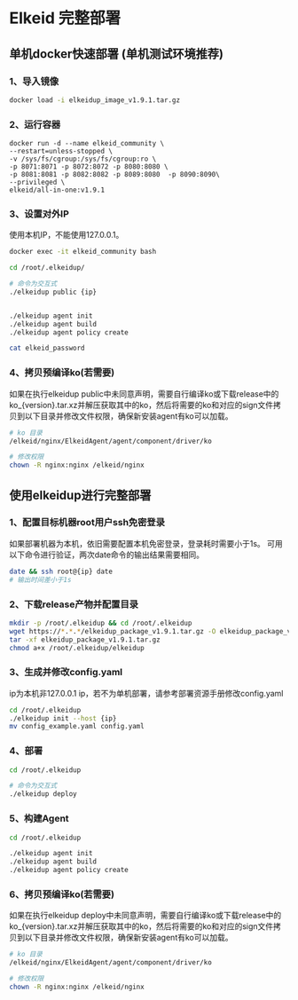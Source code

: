# Elkeid 完整部署

## 单机docker快速部署 (单机测试环境推荐)

### 1、导入镜像

```bash
docker load -i elkeidup_image_v1.9.1.tar.gz
```

### 2、运行容器

```
docker run -d --name elkeid_community \
--restart=unless-stopped \
-v /sys/fs/cgroup:/sys/fs/cgroup:ro \
-p 8071:8071 -p 8072:8072 -p 8080:8080 \
-p 8081:8081 -p 8082:8082 -p 8089:8080  -p 8090:8090\
--privileged \
elkeid/all-in-one:v1.9.1
```

### 3、设置对外IP

使用本机IP，不能使用127.0.0.1。

```bash
docker exec -it elkeid_community bash

cd /root/.elkeidup/

# 命令为交互式
./elkeidup public {ip}


./elkeidup agent init
./elkeidup agent build
./elkeidup agent policy create

cat elkeid_password
```

### 4、拷贝预编译ko(若需要)

如果在执行elkeidup public中未同意声明，需要自行编译ko或下载release中的ko_{version}.tar.xz并解压获取其中的ko，然后将需要的ko和对应的sign文件拷贝到以下目录并修改文件权限，确保新安装agent有ko可以加载。

```bash
# ko 目录
/elkeid/nginx/ElkeidAgent/agent/component/driver/ko

# 修改权限
chown -R nginx:nginx /elkeid/nginx
```

## 使用elkeidup进行完整部署

### 1、配置目标机器root用户ssh免密登录

如果部署机器为本机，依旧需要配置本机免密登录，登录耗时需要小于1s。
可用以下命令进行验证，两次date命令的输出结果需要相同。

```bash
date && ssh root@{ip} date
# 输出时间差小于1s
```

### 2、下载release产物并配置目录

```bash
mkdir -p /root/.elkeidup && cd /root/.elkeidup
wget https://*.*.*/elkeidup_package_v1.9.1.tar.gz -O elkeidup_package_v1.9.1.tar.gz
tar -xf elkeidup_package_v1.9.1.tar.gz
chmod a+x /root/.elkeidup/elkeidup
```

### 3、生成并修改config.yaml

ip为本机非127.0.0.1 ip，若不为单机部署，请参考部署资源手册修改config.yaml

```bash
cd /root/.elkeidup
./elkeidup init --host {ip}
mv config_example.yaml config.yaml
```

### 4、部署

```bash
cd /root/.elkeidup

# 命令为交互式
./elkeidup deploy
```

### 5、构建Agent

```bash
cd /root/.elkeidup

./elkeidup agent init
./elkeidup agent build
./elkeidup agent policy create
```

### 6、拷贝预编译ko(若需要)

如果在执行elkeidup deploy中未同意声明，需要自行编译ko或下载release中的ko_{version}.tar.xz并解压获取其中的ko，然后将需要的ko和对应的sign文件拷贝到以下目录并修改文件权限，确保新安装agent有ko可以加载。

```bash
# ko 目录
/elkeid/nginx/ElkeidAgent/agent/component/driver/ko

# 修改权限
chown -R nginx:nginx /elkeid/nginx
```